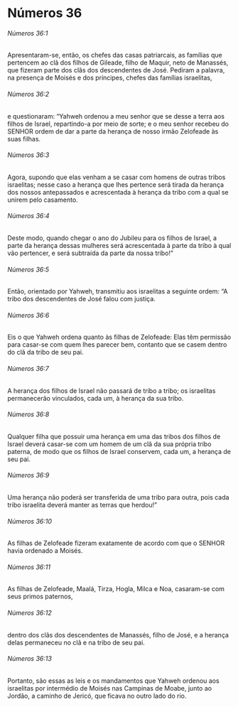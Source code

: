 # Números 36

###### Números 36:1

Apresentaram-se, então, os chefes das casas patriarcais, as famílias que pertencem ao clã dos filhos de Gileade, filho de Maquir, neto de Manassés, que fizeram parte dos clãs dos descendentes de José. Pediram a palavra, na presença de Moisés e dos príncipes, chefes das famílias israelitas,

###### Números 36:2

e questionaram: “Yahweh ordenou a meu senhor que se desse a terra aos filhos de Israel, repartindo-a por meio de sorte; e o meu senhor recebeu do SENHOR ordem de dar a parte da herança de nosso irmão Zelofeade às suas filhas.

###### Números 36:3

Agora, supondo que elas venham a se casar com homens de outras tribos israelitas; nesse caso a herança que lhes pertence será tirada da herança dos nossos antepassados e acrescentada à herança da tribo com a qual se unirem pelo casamento.

###### Números 36:4

Deste modo, quando chegar o ano do Jubileu para os filhos de Israel, a parte da herança dessas mulheres será acrescentada à parte da tribo à qual vão pertencer, e será subtraída da parte da nossa tribo!”

###### Números 36:5

Então, orientado por Yahweh, transmitiu aos israelitas a seguinte ordem: “A tribo dos descendentes de José falou com justiça.

###### Números 36:6

Eis o que Yahweh ordena quanto às filhas de Zelofeade: Elas têm permissão para casar-se com quem lhes parecer bem, contanto que se casem dentro do clã da tribo de seu pai.

###### Números 36:7

A herança dos filhos de Israel não passará de tribo a tribo; os israelitas permanecerão vinculados, cada um, à herança da sua tribo.

###### Números 36:8

Qualquer filha que possuir uma herança em uma das tribos dos filhos de Israel deverá casar-se com um homem de um clã da sua própria tribo paterna, de modo que os filhos de Israel conservem, cada um, a herança de seu pai.

###### Números 36:9

Uma herança não poderá ser transferida de uma tribo para outra, pois cada tribo israelita deverá manter as terras que herdou!”

###### Números 36:10

As filhas de Zelofeade fizeram exatamente de acordo com que o SENHOR havia ordenado a Moisés.

###### Números 36:11

As filhas de Zelofeade, Maalá, Tirza, Hogla, Milca e Noa, casaram-se com seus primos paternos,

###### Números 36:12

dentro dos clãs dos descendentes de Manassés, filho de José, e a herança delas permaneceu no clã e na tribo de seu pai.

###### Números 36:13

Portanto, são essas as leis e os mandamentos que Yahweh ordenou aos israelitas por intermédio de Moisés nas Campinas de Moabe, junto ao Jordão, a caminho de Jericó, que ficava no outro lado do rio.

